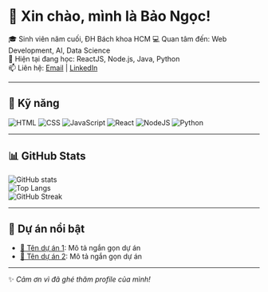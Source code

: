 # 👋 Xin chào, mình là Bảo Ngọc!

🎓 Sinh viên năm cuối, ĐH Bách khoa HCM
💻 Quan tâm đến: Web Development, AI, Data Science  
🌱 Hiện tại đang học: ReactJS, Node.js, Java, Python  
📫 Liên hệ: [Email](mailto:ngoc.olivia2212257@gmail.com) | [LinkedIn](https://www.linkedin.com/in/ng%E1%BB%8Dc-hu%E1%BB%B3nh-b%E1%BA%A3o-420b92252/)

---

## 🚀 Kỹ năng

![HTML](https://img.shields.io/badge/HTML5-E34F26?style=for-the-badge&logo=html5&logoColor=white)
![CSS](https://img.shields.io/badge/CSS3-1572B6?style=for-the-badge&logo=css3&logoColor=white)
![JavaScript](https://img.shields.io/badge/JavaScript-FFD43B?style=for-the-badge&logo=javascript&logoColor=black)
![React](https://img.shields.io/badge/React-20232A?style=for-the-badge&logo=react&logoColor=61DAFB)
![NodeJS](https://img.shields.io/badge/Node.js-339933?style=for-the-badge&logo=node.js&logoColor=white)
![Python](https://img.shields.io/badge/Python-3776AB?style=for-the-badge&logo=python&logoColor=white)

---

## 📊 GitHub Stats

![GitHub stats](https://github-readme-stats.vercel.app/api?username=viLam11&show_icons=true&theme=radical)  
![Top Langs](https://github-readme-stats.vercel.app/api/top-langs/?username=viLam11&layout=compact&theme=radical)  
![GitHub Streak](https://github-readme-streak-stats.herokuapp.com/?user=viLam11&theme=radical)

---

## 🌟 Dự án nổi bật

- [📂 Tên dự án 1](https://github.com/viLam11/ten-du-an-1): Mô tả ngắn gọn dự án  
- [📂 Tên dự án 2](https://github.com/viLam11/ten-du-an-2): Mô tả ngắn gọn dự án  

---

✨ *Cảm ơn vì đã ghé thăm profile của mình!*

